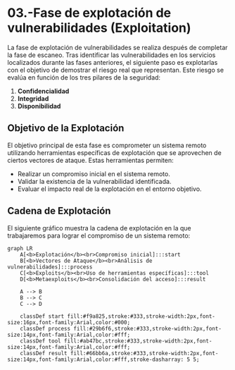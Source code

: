 # 03.-Fase de explotación de vulnerabilidades (Exploitation)

La fase de explotación de vulnerabilidades se realiza después de completar la fase de escaneo. Tras identificar las vulnerabilidades en los servicios localizados durante las fases anteriores, el siguiente paso es explotarlas con el objetivo de demostrar el riesgo real que representan. Este riesgo se evalúa en función de los tres pilares de la seguridad:

1. **Confidencialidad**
2. **Integridad**
3. **Disponibilidad**

## Objetivo de la Explotación

El objetivo principal de esta fase es comprometer un sistema remoto utilizando herramientas específicas de explotación que se aprovechen de ciertos vectores de ataque. Estas herramientas permiten:

- Realizar un compromiso inicial en el sistema remoto.
- Validar la existencia de la vulnerabilidad identificada.
- Evaluar el impacto real de la explotación en el entorno objetivo.

## Cadena de Explotación

El siguiente gráfico muestra la cadena de explotación en la que trabajaremos para lograr el compromiso de un sistema remoto:


```mermaid
graph LR
    A[<b>Explotación</b><br>Compromiso inicial]:::start
    B[<b>Vectores de Ataque</b><br>Análisis de vulnerabilidades]:::process
    C[<b>Exploits</b><br>Uso de herramientas específicas]:::tool
    D[<b>Metaexploits</b><br>Consolidación del acceso]:::result

    A --> B
    B --> C
    C --> D

    classDef start fill:#f9a825,stroke:#333,stroke-width:2px,font-size:16px,font-family:Arial,color:#000;
    classDef process fill:#29b6f6,stroke:#333,stroke-width:2px,font-size:14px,font-family:Arial,color:#fff;
    classDef tool fill:#ab47bc,stroke:#333,stroke-width:2px,font-size:14px,font-family:Arial,color:#fff;
    classDef result fill:#66bb6a,stroke:#333,stroke-width:2px,font-size:14px,font-family:Arial,color:#fff,stroke-dasharray: 5 5;

```
